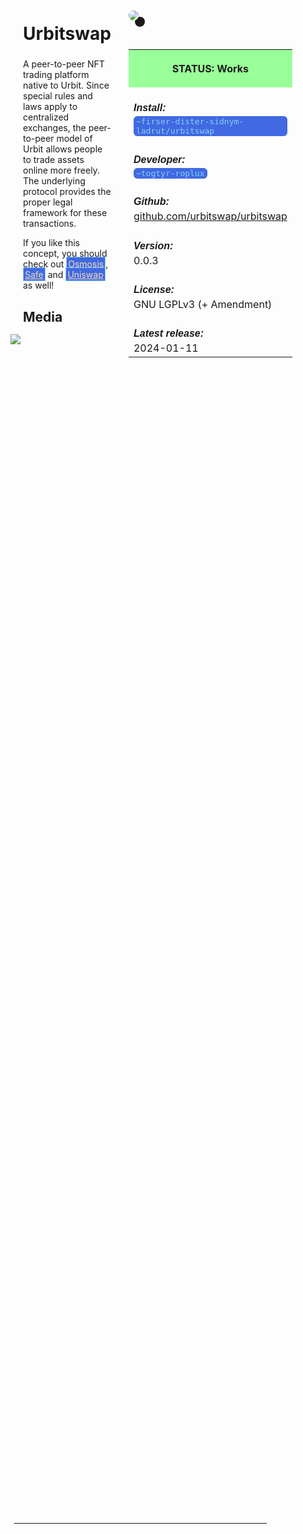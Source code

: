 <style>
	/* %wiki restyling */
.page a{display: inline-block;color: white;border: 1px solid black;margin-right: 6px;padding: 5px;background-color:#3366cc;border-radius:7px;}#page-title{display:none;}.sidebar{margin-right:-20px;padding-top:180px;background-image: url("https://i.imgur.com/enNS7bT.png");background-repeat:no-repeat;background-position-x:53%}#global-menu{border:2px solid cadetblue;}#global-menu a{display:block;margin-bottom:6px;}h1{font-size:2em;margin-top:0em}footer{text-align:left}
	/* Tooltip */
.tooltip {position: relative;display: inline-block;border-bottom: 1px dotted black;}
.tooltip .tooltiptext {visibility: hidden;width: 120px;background-color: black;color: #fff;text-align: center;padding: 5px 0;border-radius: 6px;
position: absolute;z-index: 1;}
.tooltip:hover .tooltiptext {visibility: visible;}
.logo {margin-top:-20px;margin-bottom:30px;margin-left:0px;box-shadow: 10px 10px;border-radius:30px;}
	/* Flexbox */
* {box-sizing: border-box;} body {margin: 0;} #main {display: flex;min-height: calc(100vh - 40vh);} #main > article {flex: 1;} #main > nav, #main > aside {flex: 0 0 20vw;} #main > nav {order: -1;} header{padding: 0em;} footer, article, nav, aside {padding: 1em;}
	/* Urmanac */
.urlink{display:inline-block;padding:1px 4px 1px 4px;font-family:monospace;color:LightSkyBlue; background:RoyalBlue;border-radius:6px;} .wlink{background-color: royalblue;border-radius: 0px;padding: 2px 2px 1px 2px;border: solid 1px lightskyblue;color: wheat;} .xlink{background-color: rgba(130, 130, 130, 20%);border-radius: 0px;padding: 2px 2px 1px 2px;border: solid 1px lightskyblue;color: black;} h5{margin-bottom:-1em;font-family:sans-serif}
img {max-width:100%;} .avator {border-radius:100px;width:48px;margin-right: 15px;} .tweet-wrap {max-width:490px;background: #fff;margin: 0 auto;margin-top: 50px;border-radius:3px;padding: 20px 30px 20px 10px;border-bottom: 1px solid #e6ecf0;border-top: 1px solid #e6ecf0;}.tweet-header {display: flex;align-items:flex-start;font-size:14px;}
.tweet-header-info {font-weight:bold;} .tweet-header-info span {color:#657786;font-weight:normal;margin-left: 5px;} .tweet-header-info p {font-weight:normal;margin-top: 5px;} .tweet-img-wrap {padding-left: 60px;}
</style>
<link href="https://fonts.googleapis.com/css?family=Asap" rel="stylesheet">
<link href="https://fonts.googleapis.com/css?family=Roboto" rel="stylesheet">



<div id="main"><article>

# Urbitswap

A peer-to-peer NFT trading platform native to Urbit. Since special rules and laws apply to centralized exchanges, the peer-to-peer model of Urbit allows people to trade assets online more freely. The underlying protocol provides the proper legal framework for these transactions.

If you like this concept, you should check out <a class="wlink" href="https://bordex-ripdur.tlon.network/wiki/urmanac/osmosis">Osmosis</a>, <a class="wlink" href="https://bordex-ripdur.tlon.network/wiki/urmanac/safe">Safe</a> and <a class="wlink" href="https://bordex-ripdur.tlon.network/wiki/urmanac/uniswap">Uniswap</a> as well!

## Media

<img src="https://i.imgur.com/NIPXMCg.png" style="margin-left:-20px;margin-top:-10px;max-width:320px">
<img src="https://i.imgur.com/RB6zXGI.png" style="margin-left:-20px;margin-top:-10px;max-width:320px">

</article><aside>

<img src="https://i.imgur.com/LaolY95.jpeg" class="logo">

<table style="width:100%">
  <tr><th style="background-color:#99ff99">

STATUS: Works

</th></tr>
  <tr><td>
	<h5>  Install: </h5><br><span class="urlink"> ~firser-dister-sidnym-ladrut/urbitswap </span>
  </td></tr>

  <tr><td>
	<h5>   Developer: </h5><br><span class="urlink"> ~togtyr-roplux </span>
  </td></tr>

  <tr><td>
	<h5>  Github: </h5><br> <a href="https://github.com/urbitswap/urbitswap">github.com/urbitswap/urbitswap</a>
  </td></tr>

  <tr><td>
	<h5>  Version: </h5><br> 0.0.3
  </td></tr>

  <tr><td>
	<h5>  License: </h5><br> GNU LGPLv3 (+ Amendment)
  </td></tr>

  <tr><td>
	<h5>  Latest release: </h5><br> 2024-01-11
  </td></tr>

</table> 

</aside></div>

---------------------------------


